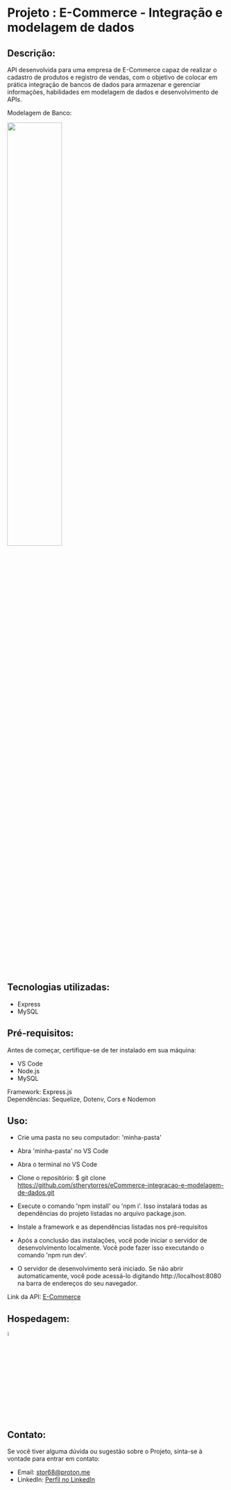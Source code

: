 # Projeto : E-Commerce - Integração e modelagem de dados

## Descrição: 
API desenvolvida para uma empresa de E-Commerce capaz de realizar o cadastro de produtos e registro de vendas,
com o objetivo de colocar em prática integração de bancos de dados para armazenar e gerenciar informações, habilidades em modelagem de
dados e desenvolvimento de APIs. <br>

Modelagem de Banco: 

<img  width="50%" src="https://github.com/user-attachments/assets/0a468237-1eca-42dd-8f5d-9eae7b88e655" >


## Tecnologias utilizadas:
- Express
- MySQL

## Pré-requisitos:<br>
Antes de começar, certifique-se de ter instalado em sua máquina:<br>

- VS Code <br>
- Node.js <br>
- MySQL <br>

Framework: Express.js <br>
Dependências: Sequelize, Dotenv, Cors e Nodemon <br>

## Uso:<br>
* Crie uma pasta no seu computador: 'minha-pasta' <br>
* Abra 'minha-pasta' no VS Code <br>
* Abra o terminal no VS Code <br>
* Clone o repositório: $ git clone https://github.com/stherytorres/eCommerce-integracao-e-modelagem-de-dados.git <br>
* Execute o comando 'npm install' ou 'npm i'. Isso instalará todas as dependências do projeto listadas no arquivo package.json.<br>

* Instale a framework e as dependências listadas nos pré-requisitos
* Após a conclusão das instalações, você pode iniciar o servidor de desenvolvimento localmente. Você pode fazer isso executando o comando 'npm run dev'.<br>
* O servidor de desenvolvimento será iniciado. Se não abrir automaticamente, você pode acessá-lo digitando http://localhost:8080 na barra de endereços do seu navegador.<br>

Link da API: [E-Commerce](https://e-commerce-integracao-e-modelagem-de-dados.vercel.app/) <br>

## Hospedagem: <br>
<img width="5%" src="https://cdn.jsdelivr.net/gh/devicons/devicon@latest/icons/railway/railway-original.svg" />

## Contato:<br>
Se você tiver alguma dúvida ou sugestão sobre o Projeto, sinta-se à vontade para entrar em contato:<br>

- Email: stor68@proton.me<br>
- LinkedIn: [Perfil no LinkedIn](https://www.linkedin.com/in/sthery-torres/)
